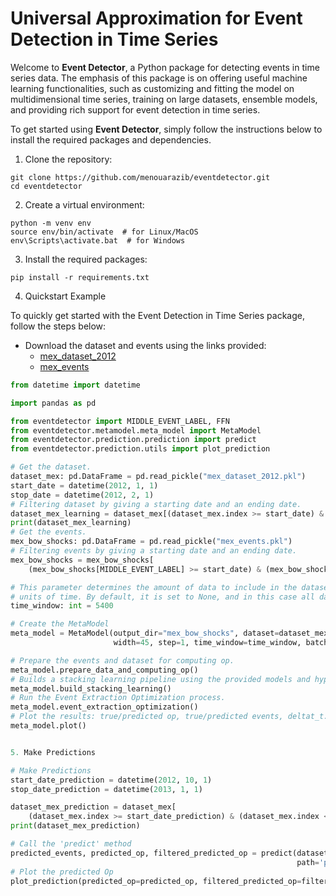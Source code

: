 Universal Approximation for Event Detection in Time Series
==========================================================

Welcome to **Event Detector**, a Python package for detecting events in time series data. The emphasis of this package
is on offering useful machine learning functionalities, such as customizing and fitting the model on multidimensional
time series, training on large datasets, ensemble models, and providing rich support for event detection in time
series.

To get started using **Event Detector**, simply follow the instructions below to install the required packages and
dependencies.

1. Clone the repository:

<pre><code>git clone https://github.com/menouarazib/eventdetector.git
cd eventdetector
</code></pre>

2. Create a virtual environment:

<pre><code>python -m venv env
source env/bin/activate  # for Linux/MacOS
env\Scripts\activate.bat  # for Windows
</code></pre>

3. Install the required packages:

<pre><code>pip install -r requirements.txt</code></pre>

4. Quickstart Example

To quickly get started with the Event Detection in Time Series package, follow the steps below:

- Download the dataset and events using the links provided:
    - [mex_dataset_2012](https://drive.google.com/file/d/1v8W50aveNMUeofDOQoI_601E0IN990BS/view?usp=sharing)
    - [mex_events](https://drive.google.com/file/d/1cMZn4fsgot2J2EffNCKvm0I2XKiIemkl/view?usp=sharing)

```python
from datetime import datetime

import pandas as pd

from eventdetector import MIDDLE_EVENT_LABEL, FFN
from eventdetector.metamodel.meta_model import MetaModel
from eventdetector.prediction.prediction import predict
from eventdetector.prediction.utils import plot_prediction

# Get the dataset.
dataset_mex: pd.DataFrame = pd.read_pickle("mex_dataset_2012.pkl")
start_date = datetime(2012, 1, 1)
stop_date = datetime(2012, 2, 1)
# Filtering dataset by giving a starting date and an ending date.
dataset_mex_learning = dataset_mex[(dataset_mex.index >= start_date) & (dataset_mex.index <= stop_date)]
print(dataset_mex_learning)
# Get the events.
mex_bow_shocks: pd.DataFrame = pd.read_pickle("mex_events.pkl")
# Filtering events by giving a starting date and an ending date.
mex_bow_shocks = mex_bow_shocks[
    (mex_bow_shocks[MIDDLE_EVENT_LABEL] >= start_date) & (mex_bow_shocks[MIDDLE_EVENT_LABEL] <= stop_date)]

# This parameter determines the amount of data to include in the dataset around each reference event, specified in
# units of time. By default, it is set to None, and in this case all data will be used.
time_window: int = 5400

# Create the MetaModel
meta_model = MetaModel(output_dir="mex_bow_shocks", dataset=dataset_mex_learning, events=mex_bow_shocks,
                       width=45, step=1, time_window=time_window, batch_size=3000, models=[(FFN, 1)])

# Prepare the events and dataset for computing op.
meta_model.prepare_data_and_computing_op()
# Builds a stacking learning pipeline using the provided models and hyperparameters.
meta_model.build_stacking_learning()
# Run the Event Extraction Optimization process.
meta_model.event_extraction_optimization()
# Plot the results: true/predicted op, true/predicted events, deltat_t.
meta_model.plot()


5. Make Predictions

# Make Predictions
start_date_prediction = datetime(2012, 10, 1)
stop_date_prediction = datetime(2013, 1, 1)

dataset_mex_prediction = dataset_mex[
    (dataset_mex.index >= start_date_prediction) & (dataset_mex.index <= stop_date_prediction)]
print(dataset_mex_prediction)

# Call the 'predict' method
predicted_events, predicted_op, filtered_predicted_op = predict(dataset=dataset_mex,
                                                                path='path/mex_bow_shocks/')
# Plot the predicted Op
plot_prediction(predicted_op=predicted_op, filtered_predicted_op=filtered_predicted_op)
